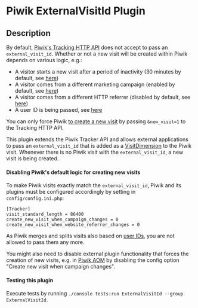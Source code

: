 # Piwik ExternalVisitId Plugin

## Description

By default, [Piwik's Tracking HTTP API](http://developer.piwik.org/api-reference/tracking-api) does not accept to pass 
an `external_visit_id`. Whether or not a new visit will be created within Piwik depends on various logic, e.g.:

* A visitor starts a new visit after a period of inactivity (30 minutes by default, see 
[here](http://piwik.org/faq/general/faq_36/))
* A visitor comes from a different marketing campaign (enabled by default, see 
[here](https://piwik.org/faq/how-to/faq_19616/))
* A visitor comes from a different HTTP referrer (disabled by default, see 
[here](https://piwik.org/faq/how-to/faq_19616/))
* A user ID is being passed, see [here](https://piwik.org/docs/user-id/#how-requests-with-a-user-id-are-tracked)

You can only force Piwik [to create a new visit](https://piwik.org/faq/how-to/faq_187/) by passing `&new_visit=1` to 
the Tracking HTTP API. 

This plugin extends the Piwik Tracker API and allows external applications to pass an `external_visit_id` that is added 
as a [VisitDimension](https://developer.piwik.org/guides/dimensions) to the Piwik visit. Whenever there is no Piwik
visit with the `external_visit_id`, a new visit is being created.


#### Disabling Piwik's default logic for creating new visits

To make Piwik visits exactly match the `external_visit_id`, Piwik and its plugins must be configured accordingly by 
setting in `config/config.ini.php`:  

    [Tracker]
    visit_standard_length = 86400
    create_new_visit_when_campaign_changes = 0
    create_new_visit_when_website_referrer_changes = 0

As Piwik merges and splits visits also based on 
[user IDs](https://piwik.org/docs/user-id/#how-requests-with-a-user-id-are-tracked), you are not allowed to pass them
any more.

You might also need to disable external plugin functionality that forces the creation of new visits, e.g. in 
[Piwik AOM](https://github.com/advanced-online-marketing/AOM) by disabling the config option "Create new visit when 
campaign changes". 


#### Testing this plugin

Execute tests by running `./console tests:run ExternalVisitId --group ExternalVisitId`.
